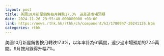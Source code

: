 ```yaml
---
layout: post
title: 美國10月新屋銷售按月轉跌17.3%　遠差過市場預期
date: 2024-11-26 23:55:40.000000000 +08:00
link: https://news.rthk.hk/rthk/ch/component/k2/1780947-20241126.htm
categories: rthk
---
```


美國10月新屋銷售按月轉跌17.3%，以年率計為61萬間，遠少過市場預期的72.5萬間。9月按月錄得升幅7%。
